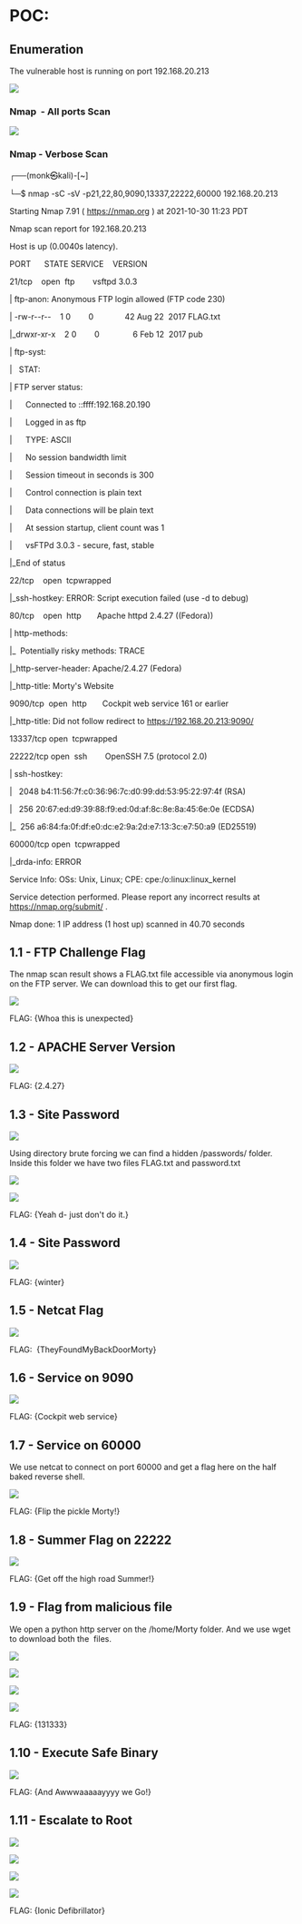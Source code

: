 # POC:

  

## Enumeration

  

The vulnerable host is running on port 192.168.20.213

![](https://lh3.googleusercontent.com/6A1yHQnQ8jwF3cNiGGs6IK_xoURTirYAFb5uWgO1GTW2L47u9GweYAdI9Mj-S7NX9lpGeLZRaENLKc0wGq101Q7bcEGkndICGSsf-cwZgWiePPl0ImWOPyD-ul43RjnSUymzMEw8yFCxJb0GBA)

  
  
  

### Nmap  - All ports Scan

![](https://lh5.googleusercontent.com/0kwRv-kBG7NHk-7F-nxUx52Xyx65omdnGj0Lj_KZ-EWcD8TFhkzE-0us1LItU2v7vQOY1yDFlqOY5ocTfDtILeWplGBVVek67FOCIe0tpD03osklpT1uE8-io6Wku2JbTmiaFYtzsN-MUpWoEA)

  
  
  
  
  

### Nmap - Verbose Scan

  

┌──(monk㉿kali)-[~]

└─$ nmap -sC -sV -p21,22,80,9090,13337,22222,60000 192.168.20.213

Starting Nmap 7.91 ( https://nmap.org ) at 2021-10-30 11:23 PDT

Nmap scan report for 192.168.20.213

Host is up (0.0040s latency).

  

PORT      STATE SERVICE    VERSION

21/tcp    open  ftp        vsftpd 3.0.3

| ftp-anon: Anonymous FTP login allowed (FTP code 230)

| -rw-r--r--    1 0        0              42 Aug 22  2017 FLAG.txt

|_drwxr-xr-x    2 0        0               6 Feb 12  2017 pub

| ftp-syst:

|   STAT:

| FTP server status:

|      Connected to ::ffff:192.168.20.190

|      Logged in as ftp

|      TYPE: ASCII

|      No session bandwidth limit

|      Session timeout in seconds is 300

|      Control connection is plain text

|      Data connections will be plain text

|      At session startup, client count was 1

|      vsFTPd 3.0.3 - secure, fast, stable

|_End of status

22/tcp    open  tcpwrapped

|_ssh-hostkey: ERROR: Script execution failed (use -d to debug)

80/tcp    open  http       Apache httpd 2.4.27 ((Fedora))

| http-methods:

|_  Potentially risky methods: TRACE

|_http-server-header: Apache/2.4.27 (Fedora)

|_http-title: Morty's Website

9090/tcp  open  http       Cockpit web service 161 or earlier

|_http-title: Did not follow redirect to https://192.168.20.213:9090/

13337/tcp open  tcpwrapped

22222/tcp open  ssh        OpenSSH 7.5 (protocol 2.0)

| ssh-hostkey:

|   2048 b4:11:56:7f:c0:36:96:7c:d0:99:dd:53:95:22:97:4f (RSA)

|   256 20:67:ed:d9:39:88:f9:ed:0d:af:8c:8e:8a:45:6e:0e (ECDSA)

|_  256 a6:84:fa:0f:df:e0:dc:e2:9a:2d:e7:13:3c:e7:50:a9 (ED25519)

60000/tcp open  tcpwrapped

|_drda-info: ERROR

Service Info: OSs: Unix, Linux; CPE: cpe:/o:linux:linux_kernel

  

Service detection performed. Please report any incorrect results at https://nmap.org/submit/ .

Nmap done: 1 IP address (1 host up) scanned in 40.70 seconds

  
  
  

## 1.1 - FTP Challenge Flag 

  

The nmap scan result shows a FLAG.txt file accessible via anonymous login on the FTP server. We can download this to get our first flag.

  

![](https://lh4.googleusercontent.com/zXgQPsGjZvqouyWNx3YiNQqHVQHVS4bjOXD_AfT0CvYujA0HwXxdQaa0REzJlG7leDh-uGvBBYCa8_o88jU_dCqcuoGSweQM1qbrF0qIYQX03mRuBFHjjfPg2sZ6ILpFBsuhefe0o_v3r7HZWA)

  

FLAG: {Whoa this is unexpected}

## 1.2 - APACHE Server Version

  

![](https://lh6.googleusercontent.com/B_7RsA_aHjS61PCJ3vUkp63FTZs9sc82k_xGMfB5jh0L9QS5QT0GkfLM9JOU_Gix-0etunhzctYllcNmvdhuoIZiK6fuVt9n_Pzqnu51_YtSBoNcVhZmOkCxIuBMxWjVpFF57qRtr5rA3M6d3Q)

  

FLAG: {2.4.27}

  

## 1.3 - Site Password

![](https://lh4.googleusercontent.com/J0QArO1pWproGoOY3DR8l0aeac_Je2qJavHxbK0Go-NW-IzK_R8bnDWKyx6RunyM6utd278ScqFCRey6KBgZH6nbNzQuF5CJZq550nGZB2MFgO1lrAkJSBKYroN6FIFIh1p0XxHEKTRaGoHLEg)

Using directory brute forcing we can find a hidden /passwords/ folder. Inside this folder we have two files FLAG.txt and password.txt

  

![](https://lh5.googleusercontent.com/Eg7FlJbnrio8htfTQtC2-3ywbles0xKjrn-mlID4tOK33socuoqVmJK3M8puk_Z4Kw9WmoRf20vu5fuUGlkVUs68zh5yuy0OdT56fG1tyNP8dFjB7UCnyPS8PVTLMv4fZWLoHWr3Gol_KSkk0A)

  

![](https://lh4.googleusercontent.com/A-vPSrYo1MgqeJZYOAZ-AvBU7lOjzHiPv9rd_whNTppfdC7ZRKL7wW1EO9vpp53EMAkHzBEHuW4rpNE7GqTFUTMzCrLfBCFrOWiLLkVtVnnY0EcMMOQCgecrQW3sbPNdqJfp_nQVPTNUrKr9nA)

  

FLAG: {Yeah d- just don't do it.}

  

## 1.4 - Site Password

![](https://lh6.googleusercontent.com/M57NiFPk5jfblRswXWXmG7pgD-FFEqHDvnFGqfK3FEcm5VT8GSQwXpc_4Ffjj4oEF10U1KeTzwXE7JlSaMpwPhXPY8GhF8IL0BY2-rCNPlhK3FfoUbVuXPDUg1UZhb0-ADg_H7LV8SytzArlgg)

FLAG: {winter}

  

## 1.5 - Netcat Flag

  

![](https://lh4.googleusercontent.com/L1cWDCUD9Idp1eajnUYSEaMq5UAMknSpuMCO7pgf86j0xeDjsU1T2T1qhX_dniWMcW54gXNKxWBE9ku0Nmum9lAZTnrFN59E_9KQnH_CB-jHeBYGQZIzbkjjBIa68PlwmAnwxt9TPPKnn1kFLQ)

FLAG:  {TheyFoundMyBackDoorMorty}

## 1.6 - Service on 9090

![](https://lh6.googleusercontent.com/4gouWMiMwhgZb6ACqs-m--vqyHq6BLb0urEx08VwMLtbRaYfe-5A5hrIRPTDgcUEIDS4QHmIzUSmk5qqIuvh_0J43uIoL9OAPshYRP7bsOtfBtQCTj4CCU8bL2IeWTl1vUf0B8qADT2ba-LQFA)

FLAG: {Cockpit web service}

## 1.7 - Service on 60000

We use netcat to connect on port 60000 and get a flag here on the half baked reverse shell.

![](https://lh4.googleusercontent.com/PIPBowZN0xEtOp532E-KOCed5-HDyA12NoqHkyHUR6LEg6HGX_anM2S8Zw08mNWCXYHQh0SdY6i_ikOLuP9QhqujYfcSEu8XP60vvqYBSh5buN0mEFnmds2Br55YFSj3LYsexX7TsB0Ae0w_RQ)

FLAG: {Flip the pickle Morty!}

  

## 1.8 - Summer Flag on 22222

![](https://lh6.googleusercontent.com/W7RNJXGsp8xkR44N3ibVh6tGvYwVLP5FEQWuWKN5T6hYf7RFoCKaxV-4HLgwil5HL6oLWNb7nkLDKTotSoMINmlpeb6sV21gcXj91TiTrYd1Zw6cn6mYi2rzvMyDbsKiuo8a6W-mzRmw0wnlRg)

FLAG: {Get off the high road Summer!}

  

## 1.9 - Flag from malicious file

We open a python http server on the /home/Morty folder. And we use wget to download both the  files.

  

![](https://lh6.googleusercontent.com/4bDrKCqRxsJgy9Tpx-Y3Z3MnpMmqBiWiQoWfhQS47TriY4GibMdN5nY1qtVaj5x7hA7x_awCnyxhyJ3CU0-YVarV6BrUQgK6bc9YozSfygUUJa5zkXNFIDOXve8QDRkPLPHvp8_u-9U6sKQHQw)

![](https://lh6.googleusercontent.com/0U6Px4AofZ5Q5FHRem6eRdP3TPDG2F7huag7uCNQq1i-xYF6awI_HjtZpy6Wudo5h2goJb92fGtUr7ni5wWzl5jgJleL3zdo-bu7oh_LCKKhgCpMl6l93TJXqp3H_9gDuOBr05V-1w4nFkk6QA)

![](https://lh4.googleusercontent.com/Gsr9U7Ov3fZkVNlnRrWGC8xfFCMqag_44pxWDv0IH7dvs0BWxkb10yQ72magVNV6RB9JBBOxD498dPrvP5QJyZGUqX6aCnIAZbUr9Kn8kN3WJ3V7VwjUOWcXNQifnhXqKLLd_KEJE-5mgcZziQ)

![](https://lh5.googleusercontent.com/Bx_G9l64KYSLly_Ejw9_UU9_dk_J_M6grK4yEv1NUYGwdtE_-V4ceQYpjXy57JbLkTr64drB2n2ltMhepO7Rp53NRV_qT5udRY1GJGoxmd43UpCQGr4vZ9PQ90u4mw5_O_72bWIdKTBdKSfj1g)

  

FLAG: {131333}

## 1.10 - Execute Safe Binary

![](https://lh5.googleusercontent.com/msUbT6BlUKMIMU8JumgFHEScBZCgucY9Ko0Hk6F3eev_fMc0thczaR_V08pXxM8neM1TMxXRDX3kuG4a8dG5jKKt5OcjUPnZ5qyCpO3pKXQEmgKLrXulQ0jHBxbg1plo3bka-wiZUKd64hHIpw)

  

FLAG: {And Awwwaaaaayyyy we Go!}

  

## 1.11 - Escalate to Root

![](https://lh6.googleusercontent.com/ylrQorUkzXW79AdGW-8sKPUA8cqDb6xNrAGh6c2QT7TeaNaShZKfRrMzbIcArxO5I4Dr32wZv8aNWCe_SNhQOK_BKFFsFoHQ7EUB4tt-_OriJRm6zkr0X73IN0L68_Lrt33STz-Holl1sFaqGA)

  

![](https://lh3.googleusercontent.com/hsbk3uVEofbgu_pEi_E1IYbPk_ZiSjwBzHqlphZQs8QoEXS3kgXU6jGPOlfX-FXnJ6Nz6ZBMf-5Z-UBt6ynyc6thxgVoe5SEkWxwvbx7KqPNvmLbV8yWu5u7Rl3qajVyDrgTpSFq7fNChseePw)

  

![](https://lh5.googleusercontent.com/9LvI_dSAwBM145Mz-j_VTaiIOal2TyKpJ9oalvIpQC9TBYo04kGsKB_YQ6m3Hiqp3-Awi5Vgp1K73Ec0VU0fy94Zb6VGzXuDQuG1l7UTbfz2KtEIW_6YeUGVqrQWKCWw1ePXbUle9HljlsdTVA)

  

![](https://lh4.googleusercontent.com/SZ0cXzUaIcdNED_oSHTvFQ6rZK1VfHp1hHAI0pV1vygVOMCkt1IuI5DFrlx11bAdJzXAZPh-Bu3jgK6eeCBuFAx5TESDy--IQ8RMC-ED2glrENFxgcjn-ekO4837NMUU9V8lto9Qsyh5YOFnpQ)

  

FLAG: {Ionic Defibrillator}